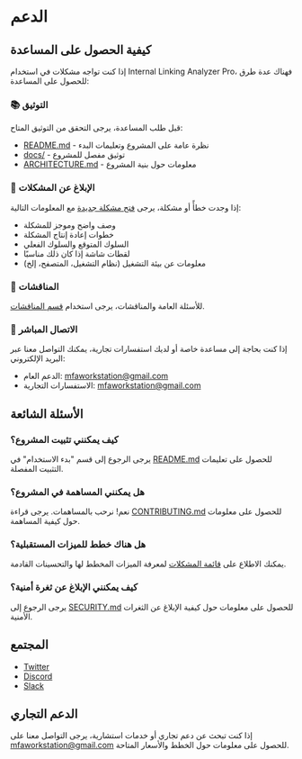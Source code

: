 # الدعم

## كيفية الحصول على المساعدة

إذا كنت تواجه مشكلات في استخدام Internal Linking Analyzer Pro، فهناك عدة طرق للحصول على المساعدة:

### 📚 التوثيق

قبل طلب المساعدة، يرجى التحقق من التوثيق المتاح:

- [README.md](./README.md) - نظرة عامة على المشروع وتعليمات البدء
- [docs/](./docs/) - توثيق مفصل للمشروع
- [ARCHITECTURE.md](./ARCHITECTURE.md) - معلومات حول بنية المشروع

### 🐛 الإبلاغ عن المشكلات

إذا وجدت خطأً أو مشكلة، يرجى [فتح مشكلة جديدة](https://github.com/yourusername/internal-linking-analyzer-pro/issues/new) مع المعلومات التالية:

- وصف واضح وموجز للمشكلة
- خطوات إعادة إنتاج المشكلة
- السلوك المتوقع والسلوك الفعلي
- لقطات شاشة إذا كان ذلك مناسبًا
- معلومات عن بيئة التشغيل (نظام التشغيل، المتصفح، إلخ)

### 💬 المناقشات

للأسئلة العامة والمناقشات، يرجى استخدام [قسم المناقشات](https://github.com/yourusername/internal-linking-analyzer-pro/discussions).

### 📧 الاتصال المباشر

إذا كنت بحاجة إلى مساعدة خاصة أو لديك استفسارات تجارية، يمكنك التواصل معنا عبر البريد الإلكتروني:

- الدعم العام: mfaworkstation@gmail.com
- الاستفسارات التجارية: mfaworkstation@gmail.com

## الأسئلة الشائعة

### كيف يمكنني تثبيت المشروع؟

يرجى الرجوع إلى قسم "بدء الاستخدام" في [README.md](./README.md) للحصول على تعليمات التثبيت المفصلة.

### هل يمكنني المساهمة في المشروع؟

نعم! نرحب بالمساهمات. يرجى قراءة [CONTRIBUTING.md](./CONTRIBUTING.md) للحصول على معلومات حول كيفية المساهمة.

### هل هناك خطط للميزات المستقبلية؟

يمكنك الاطلاع على [قائمة المشكلات](https://github.com/yourusername/internal-linking-analyzer-pro/issues) لمعرفة الميزات المخطط لها والتحسينات القادمة.

### كيف يمكنني الإبلاغ عن ثغرة أمنية؟

يرجى الرجوع إلى [SECURITY.md](./SECURITY.md) للحصول على معلومات حول كيفية الإبلاغ عن الثغرات الأمنية.

## المجتمع

- [Twitter](https://twitter.com/yourusername)
- [Discord](https://discord.gg/yourinvitelink)
- [Slack](https://yourworkspace.slack.com)

## الدعم التجاري

إذا كنت تبحث عن دعم تجاري أو خدمات استشارية، يرجى التواصل معنا على mfaworkstation@gmail.com للحصول على معلومات حول الخطط والأسعار المتاحة.